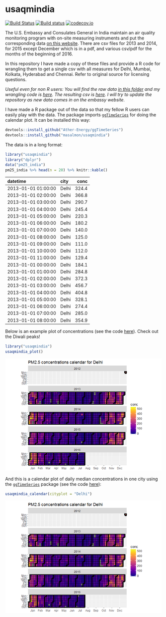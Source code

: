 usaqmindia
==========

[![Build Status](https://travis-ci.org/masalmon/usaqmindia.svg?branch=master)](https://travis-ci.org/masalmon/usaqmindia) [![Build status](https://ci.appveyor.com/api/projects/status/lujc2gn88smyvhrq?svg=true)](https://ci.appveyor.com/project/masalmon/usaqmindia) [![codecov.io](https://codecov.io/github/masalmon/usaqmindia/coverage.svg?branch=master)](https://codecov.io/github/masalmon/usaqmindia?branch=master)

The U.S. Embassy and Consulates General in India maintain an air quality monitoring program with on-site measuring instruments and put the corresponding data [on this website](http://newdelhi.usembassy.gov/airqualitydata.html). There are csv files for 2013 and 2014, for 2015 except December which is in a pdf, and various csv/pdf for the months of the beginning of 2016.

In this repository I have made a copy of these files and provide a R code for wrangling them to get a single csv with all measures for Delhi, Mumbai, Kolkata, Hyderabad and Chennai. Refer to original source for licensing questions.

*Useful even for non R users: You will find the raw data [in this folder](inst/extdata) and my wrangling code is [here](inst/pm25_consulate.R). The resulting csv is [here](inst/pm25USA.csv). I will try to update the repository as new data comes in on the embassy website.*

I have made a R package out of the data so that my fellow R users can easily play with the data. The package imports [`ggTimeSeries`](https://github.com/Ather-Energy/ggTimeSeries) for doing the calendar plot. It can be installed this way:

``` r
devtools::install_github("Ather-Energy/ggTimeSeries")
devtools::install_github("masalmon/usaqmindia")
```

The data is in a long format:

``` r
library("usaqmindia")
library("dplyr")
data("pm25_india")
pm25_india %>% head(n = 20) %>% knitr::kable()
```

| datetime            | city  |   conc|
|:--------------------|:------|------:|
| 2013-01-01 01:00:00 | Delhi |  324.4|
| 2013-01-01 02:00:00 | Delhi |  366.8|
| 2013-01-01 03:00:00 | Delhi |  290.7|
| 2013-01-01 04:00:00 | Delhi |  245.4|
| 2013-01-01 05:00:00 | Delhi |  220.3|
| 2013-01-01 06:00:00 | Delhi |  180.2|
| 2013-01-01 07:00:00 | Delhi |  140.0|
| 2013-01-01 08:00:00 | Delhi |  125.0|
| 2013-01-01 09:00:00 | Delhi |  111.0|
| 2013-01-01 10:00:00 | Delhi |  112.0|
| 2013-01-01 11:00:00 | Delhi |  129.4|
| 2013-01-01 00:00:00 | Delhi |  184.1|
| 2013-01-01 01:00:00 | Delhi |  284.8|
| 2013-01-01 02:00:00 | Delhi |  372.3|
| 2013-01-01 03:00:00 | Delhi |  456.7|
| 2013-01-01 04:00:00 | Delhi |  404.8|
| 2013-01-01 05:00:00 | Delhi |  328.1|
| 2013-01-01 06:00:00 | Delhi |  274.4|
| 2013-01-01 07:00:00 | Delhi |  285.0|
| 2013-01-01 08:00:00 | Delhi |  354.9|

Below is an example plot of concentrations (see the code [here](R/redo_plot.R)). Check out the Diwali peaks!

``` r
library("usaqmindia")
usaqmindia_plot()
```

![](README_files/figure-markdown_github/unnamed-chunk-3-1.png)

And this is a calendar plot of daily median concentrations in one city using the [`ggTimeSeries`](https://github.com/Ather-Energy/ggTimeSeries) package (see the code [here](R/calendar.R)):

``` r
usaqmindia_calendar(cityplot = "Delhi")
```

![](README_files/figure-markdown_github/unnamed-chunk-4-1.png)

